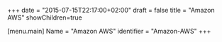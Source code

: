 +++
date = "2015-07-15T22:17:00+02:00"
draft = false
title = "Amazon AWS"
showChildren=true

[menu.main]
Name = "Amazon AWS"
identifier = "Amazon-AWS"
+++


